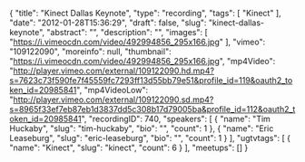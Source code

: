 {
  "title": "Kinect Dallas Keynote",
  "type": "recording",
  "tags": [
    "Kinect"
  ],
  "date": "2012-01-28T15:36:29",
  "draft": false,
  "slug": "kinect-dallas-keynote",
  "abstract": "",
  "description": "",
  "images": [
    "https://i.vimeocdn.com/video/492994856_295x166.jpg"
  ],
  "vimeo": "109122090",
  "moreinfo": null,
  "thumbnail": "https://i.vimeocdn.com/video/492994856_295x166.jpg",
  "mp4Video": "http://player.vimeo.com/external/109122090.hd.mp4?s=7623c73f590fe7f45559fc7293ff13d55bb79e51&profile_id=119&oauth2_token_id=20985841",
  "mp4VideoLow": "http://player.vimeo.com/external/109122090.sd.mp4?s=8965f33ef7eb87eb1d3837dd5c308b17d79005ba&profile_id=112&oauth2_token_id=20985841",
  "recordingID": 740,
  "speakers": [
    {
      "name": "Tim Huckaby",
      "slug": "tim-huckaby",
      "bio": "",
      "count": 1
    },
    {
      "name": "Eric Leaseburg",
      "slug": "eric-leaseburg",
      "bio": "",
      "count": 1
    }
  ],
  "ugtvtags": [
    {
      "name": "Kinect",
      "slug": "kinect",
      "count": 6
    }
  ],
  "meetups": []
}